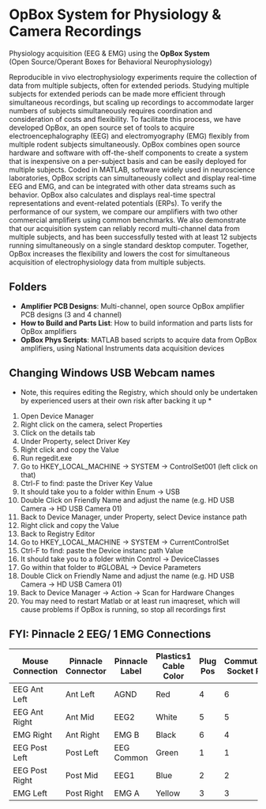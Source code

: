 # OpBox System for Physiology & Camera Recordings

Physiology acquisition (EEG & EMG) using the **OpBox System**  
(Open Source/Operant Boxes for Behavioral Neurophysiology)
 
Reproducible in vivo electrophysiology experiments require the collection of data from multiple subjects, often for extended periods. Studying multiple subjects for extended periods can be made more efficient through simultaneous recordings, but scaling up recordings to accommodate larger numbers of subjects simultaneously requires coordination and consideration of costs and flexibility. To facilitate this process, we have developed OpBox, an open source set of tools to acquire electroencephalography (EEG) and electromyography (EMG) flexibly from multiple rodent subjects simultaneously. OpBox combines open source hardware and software with off-the-shelf components to create a system that is inexpensive on a per-subject basis and can be easily deployed for multiple subjects. Coded in MATLAB, software widely used in neuroscience laboratories, OpBox scripts can simultaneously collect and display real-time EEG and EMG, and can be integrated with other data streams such as behavior. OpBox also calculates and displays real-time spectral representations and event-related potentials (ERPs). To verify the performance of our system, we compare our amplifiers with two other commercial amplifiers using common benchmarks. We also demonstrate that our acquisition system can reliably record multi-channel data from multiple subjects, and has been successfully tested with at least 12 subjects running simultaneously on a single standard desktop computer. Together, OpBox increases the flexibility and lowers the cost for simultaneous acquisition of electrophysiology data from multiple subjects.


## Folders
* **Amplifier PCB Designs**: Multi-channel, open source OpBox amplifier PCB designs (3 and 4 channel)
* **How to Build and Parts List**: How to build information and parts lists for OpBox amplifiers
* **OpBox Phys Scripts**: MATLAB based scripts to acquire data from OpBox amplifiers, using National Instruments data acquisition devices


## Changing Windows USB Webcam names
* Note, this requires editing the Registry, which should only be undertaken by experienced users at their own risk after backing it up *  
1. Open Device Manager
1. Right click on the camera, select Properties
1. Click on the details tab
1. Under Property, select Driver Key
1. Right click and copy the Value
1. Run regedit.exe
1. Go to HKEY_LOCAL_MACHINE -> SYSTEM -> ControlSet001 (left click on that)
1. Ctrl-F to find: paste the Driver Key Value
1. It should take you to a folder within Enum -> USB
1. Double Click on Friendly Name and adjust the name (e.g. HD USB Camera -> HD USB Camera 01)
1. Back to Device Manager, under Property, select Device instance path
1. Right click and copy the Value
1. Back to Registry Editor
1. Go to HKEY_LOCAL_MACHINE -> SYSTEM -> CurrentControlSet
1. Ctrl-F to find: paste the Device instanc path Value
1. It should take you to a folder within Control -> DeviceClasses
1. Go within that folder to #GLOBAL -> Device Parameters
1. Double Click on Friendly Name and adjust the name (e.g. HD USB Camera -> HD USB Camera 01)
1. Back to Device Manager -> Action -> Scan for Hardware Changes
1. You may need to restart Matlab or at least run imaqreset, which will cause problems if OpBox is running, so stop all recordings first


## FYI: Pinnacle 2 EEG/ 1 EMG Connections

| Mouse Connection | Pinnacle Connector | Pinnacle Label | Plastics1 Cable Color | Plug Pos | Commutator Socket Pos | Commutator color | Amp Channel | BNC Channel | Matlab Color | Desc |
| --- | --- | --- | --- | --- | --- | --- | --- | --- | --- | --- |
| EEG Ant Left | Ant Left | AGND | Red | 4 | 6 | ***Black*** | G | | | |
| EEG Ant Right | Ant Mid | EEG2 | White | 5 | 5 | White | EEG B | 2 | Orange | Contra-A/P|
| EMG Right | Ant Right | EMG B | Black | 6 | 4 | ***Red*** | EMG | | | |
| EEG Post Left | Post Left | EEG Common | Green | 1 | 1 | Green | EEG Ref | | | |
| EEG Post Right | Post Mid | EEG1 | Blue | 2 | 2 | Blue | EEG A | 1 | Blue | Contra-Horiz |
| EMG Left | Post Right | EMG A | Yellow | 3 | 3 | Yellow | EMG | 3 | Yellow | EMG |
